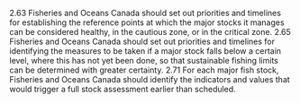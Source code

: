 2.63 Fisheries and Oceans Canada should set out priorities and timelines for establishing the reference points at which the major stocks it manages can be considered healthy, in the cautious zone, or in the critical zone.
2.65 Fisheries and Oceans Canada should set out priorities and timelines for identifying the measures to be taken if a major stock falls below a certain level, where this has not yet been done, so that sustainable fishing limits can be determined with greater certainty.
2.71 For each major fish stock, Fisheries and Oceans Canada should identify the indicators and values that would trigger a full stock assessment earlier than scheduled.
